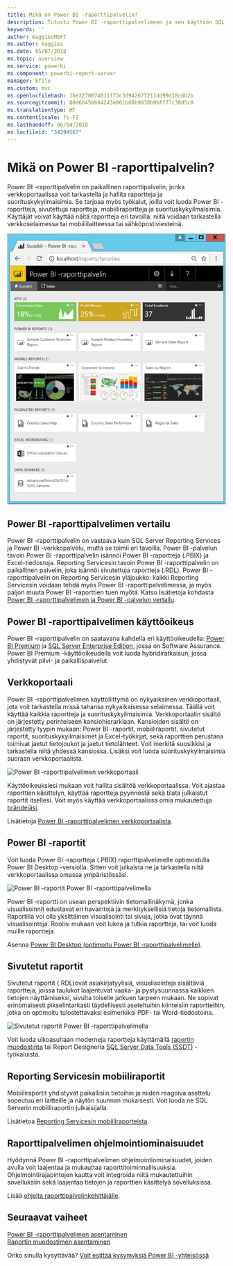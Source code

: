 ```yaml
---
title: Mikä on Power BI -raporttipalvelin?
description: Tutustu Power BI -raporttipalvelimeen ja sen käyttöön SQL Server Reporting Servicesin (SSRS) ja muiden Power BI -ominaisuuksien kanssa.
keywords: ''
author: maggiesMSFT
ms.author: maggies
ms.date: 05/07/2018
ms.topic: overview
ms.service: powerbi
ms.component: powerbi-report-server
manager: kfile
ms.custom: mvc
ms.openlocfilehash: 1be2270074011f73c3d942677211dd99d18c6b2b
ms.sourcegitcommit: 80d6b45eb84243e801b60b9038b9bff77c30d5c8
ms.translationtype: HT
ms.contentlocale: fi-FI
ms.lasthandoff: 06/04/2018
ms.locfileid: "34294567"
---
```

# <a name="what-is-power-bi-report-server"></a>Mikä on Power BI -raporttipalvelin?

Power BI -raporttipalvelin on paikallinen raporttipalvelin, jonka verkkoportaalissa voit tarkastella ja hallita raportteja ja suorituskykyilmaisimia. Se tarjoaa myös työkalut, joilla voit luoda Power BI -raportteja, sivutettuja raportteja, mobiiliraportteja ja suorituskykyilmaisimia. Käyttäjät voivat käyttää näitä raportteja eri tavoilla: niitä voidaan tarkastella verkkoselaimessa tai mobiililaitteessa tai sähköpostiviesteinä.

![Power BI -raporttipalvelimen verkkoportaali](media/get-started/power-bi-report-server-overview.png)

## <a name="comparing-power-bi-report-server"></a>Power BI -raporttipalvelimen vertailu 
Power BI -raporttipalvelin on vastaava kuin SQL Server Reporting Services ja Power BI -verkkopalvelu, mutta se toimii eri tavoilla. Power BI -palvelun tavoin Power BI -raporttipalvelin isännöi Power BI -raportteja (.PBIX) ja Excel-tiedostoja. Reporting Servicesin tavoin Power BI -raporttipalvelin on paikallinen palvelin, joka isännöi sivutettuja raportteja (.RDL). Power BI -raporttipalvelin on Reporting Servicesin yläjoukko: kaikki Reporting Servicesin voidaan tehdä myös Power BI -raporttipalvelimessa, ja myös paljon muuta Power BI -raporttien tuen myötä. Katso lisätietoja kohdasta [Power BI -raporttipalvelimen ja Power BI -palvelun vertailu](compare-report-server-service.md).

## <a name="licensing-power-bi-report-server"></a>Power BI -raporttipalvelimen käyttöoikeus
Power BI -raporttipalvelin on saatavana kahdella eri käyttöoikeudella: [Power BI Premium](../service-premium.md) ja [SQL Server Enterprise Edition](https://www.microsoft.com/sql-server/sql-server-2017-editions), jossa on Software Assurance. Power BI Premium -käyttöoikeudella voit luoda hybridiratkaisun, jossa yhdistyvät pilvi- ja paikallispalvelut.  

## <a name="web-portal"></a>Verkkoportaali
Power BI -raporttipalvelimen käyttöliittymä on nykyaikainen verkkoportaali, jota voit tarkastella missä tahansa nykyaikaisessa selaimessa. Täällä voit käyttää kaikkia raportteja ja suorituskykyilmaisimia. Verkkoportaalin sisältö on järjestetty perinteiseen kansiohierarkiaan. Kansioiden sisältö on järjestetty tyypin mukaan: Power BI -raportit, mobiiliraportit, sivutetut raportit, suorituskykyilmaisimet ja Excel-työkirjat, sekä raporttien perustana toimivat jaetut tietojoukot ja jaetut tietolähteet. Voit merkitä suosikkisi ja tarkastella niitä yhdessä kansiossa. Lisäksi voit luoda suorituskykyilmaisimia suoraan verkkoportaalista. 

![Power BI -raporttipalvelimen verkkoportaali](media/get-started/web-portal.png)

Käyttöoikeuksiesi mukaan voit hallita sisältöä verkkoportaalissa. Voit ajastaa raporttien käsittelyn, käyttää raportteja pyynnöstä sekä tilata julkaistut raportit itsellesi. Voit myös käyttää verkkoportaalissa omia mukautettuja [brändejäsi](https://docs.microsoft.com/sql/reporting-services/branding-the-web-portal). 

Lisätietoja [Power BI -raporttipalvelimen verkkoportaalista](https://docs.microsoft.com/sql/reporting-services/web-portal-ssrs-native-mode).

## <a name="power-bi-reports"></a>Power BI -raportit
Voit luoda Power BI -raportteja (.PBIX) raporttipalvelimelle optimoidulla Power BI Desktop -versiolla. Sitten voit julkaista ne ja tarkastella niitä verkkoportaalissa omassa ympäristössäsi.

![Power BI -raportit Power BI -raporttipalvelimella](media/get-started/powerbi-reports.png)

Power BI -raportti on usean perspektiivin tietomallinäkymä, jonka visualisoinnit edustavat eri havaintoja ja merkityksellisiä tietoja tietomallista.  Raportilla voi olla yksittäinen visualisointi tai sivuja, jotka ovat täynnä visualisointeja. Roolisi mukaan voit lukea ja tutkia raportteja, tai voit luoda muille raportteja.

Asenna [Power BI Desktop (optimoitu Power BI -raporttipalvelimelle)](quickstart-create-powerbi-report.md).

## <a name="paginated-reports"></a>Sivutetut raportit
Sivutetut raportit (.RDL)ovat asiakirjatyylisiä, visualisointeja sisältäviä raportteja, joissa taulukot laajentuvat vaaka- ja pystysuunnassa kaikkien tietojen näyttämiseksi, sivulta toiselle jatkuen tarpeen mukaan. Ne sopivat erinomaisesti pikselintarkasti täydellisesti aseteltuihin kiinteisiin raportteihin, jotka on optimoitu tulostettavaksi esimerkiksi PDF- tai Word-tiedostoina.

![Sivutetut raportit Power BI -raporttipalvelimella](media/get-started/paginated-reports.png)

Voit luoda ulkoasultaan moderneja raportteja käyttämällä [raportin muodostinta](https://docs.microsoft.com/sql/reporting-services/report-builder/report-builder-in-sql-server-2016) tai Report Designeria [SQL Server Data Tools (SSDT)](https://docs.microsoft.com/sql/reporting-services/tools/reporting-services-in-sql-server-data-tools-ssdt) -työkaluista.

## <a name="reporting-services-mobile-reports"></a>Reporting Servicesin mobiiliraportit
Mobiiliraportit yhdistyvät paikallisiin tietoihin ja niiden reagoiva asettelu sopeutuu eri laitteille ja näytön suunnan mukaisesti. Voit luoda ne SQL Serverin mobiiliraportin julkaisijalla.

Lisätietoa [Reporting Servicesin mobiiliraporteista](https://docs.microsoft.com/sql/reporting-services/mobile-reports/create-mobile-reports-with-sql-server-mobile-report-publisher). 

## <a name="report-server-programming-features"></a>Raporttipalvelimen ohjelmointiominaisuudet
Hyödynnä Power BI -raporttipalvelimen ohjelmointiominaisuudet, joiden avulla voit laajentaa ja mukauttaa raporttitoiminnallisuuksia. Ohjelmointirajapintojen kautta voit integroida niitä mukautettuihin sovelluksiin sekä laajentaa tietojen ja raporttien käsittelyä sovelluksissa.

Lisää [ohjeita raporttipalvelinkehittäjälle](https://docs.microsoft.com/sql/reporting-services/reporting-services-developer-documentation).

## <a name="next-steps"></a>Seuraavat vaiheet
[Power BI -raporttipalvelimen asentaminen](install-report-server.md)  
[Raportin muodostimen asentaminen](https://docs.microsoft.com/sql/reporting-services/install-windows/install-report-builder)  

Onko sinulla kysyttävää? [Voit esittää kysymyksiä Power BI -yhteisössä](https://community.powerbi.com/)


